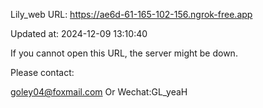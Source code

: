 Lily_web URL: https://ae6d-61-165-102-156.ngrok-free.app

Updated at: 2024-12-09 13:10:40

If you cannot open this URL, the server might be down.

Please contact: 

goley04@foxmail.com Or Wechat:GL_yeaH